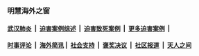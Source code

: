 
### 明慧海外之窗

####  [武汉肺炎](indexes/365.md?t=03270500) &nbsp;|&nbsp;  [迫害案例综述](indexes/328.md?t=03270500) &nbsp;|&nbsp; [迫害致死案例](indexes/277.md?t=03270500)  &nbsp;|&nbsp; [更多迫害案例](indexes/81.md?t=03270500)  &nbsp;|&nbsp; 
####  [时事评论](indexes/19.md?t=03270500) &nbsp;|&nbsp; [海外简讯](indexes/245.md?t=03270500)&nbsp;|&nbsp;  [社会支持](indexes/140.md?t=03270500) &nbsp;|&nbsp; [褒奖决议](indexes/282.md?t=03270500) &nbsp;|&nbsp; [社区报道](indexes/91.md?t=03270500)  &nbsp;|&nbsp; [天人之间](indexes/78.md?t=03270500) 

